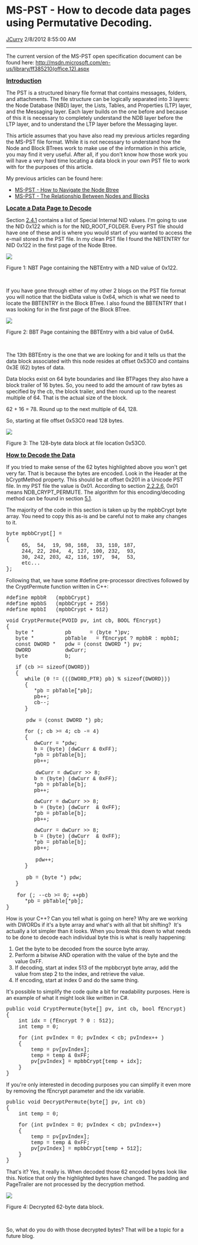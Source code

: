 <div id="page">

# MS-PST - How to decode data pages using Permutative Decoding.

[JCurry](https://social.msdn.microsoft.com/profile/JCurry) 2/8/2012
8:55:00 AM

-----

<div id="content">

The current version of the MS-PST open specification document can be
found here:
<http://msdn.microsoft.com/en-us/library/ff385210(office.12).aspx>

  
<span style="text-decoration: underline;">**<span style="font-size: medium;">Introduction</span>**</span>  
  
The PST is a structured binary file format that contains messages,
folders, and attachments. The file structure can be logically separated
into 3 layers: the Node Database (NBD) layer, the Lists, Tables, and
Properties (LTP) layer, and the Messaging layer. Each layer builds on
the one before and because of this it is necessary to completely
understand the NDB layer before the LTP layer, and to understand the LTP
layer before the Messaging layer.

This article assumes that you have also read my previous articles
regarding the MS-PST file format. While it is not necessary to
understand how the Node and Block BTrees work to make use of the
information in this article, you may find it very useful. After all, if
you don’t know how those work you will have a very hard time locating a
data block in your own PST file to work with for the purposes of this
article.

My previous articles can be found here:

  - [MS-PST - How to Navigate the Node
    Btree](http://blogs.msdn.com/b/openspecification/archive/2010/11/30/ms-pst-how-to-navigate-the-node-btree.aspx)
  - [MS-PST - The Relationship Between Nodes and
    Blocks](http://blogs.msdn.com/b/openspecification/archive/2011/02/11/ms-pst-the-relationship-between-nodes-and-blocks.aspx)

  
<span style="text-decoration: underline;">**<span style="font-size: medium;">Locate
a Data Page to Decode</span>**</span>  
  
Section
[2.4.1](http://msdn.microsoft.com/en-us/library/ff385012\(office.12\).aspx) contains
a list of Special Internal NID values. I'm going to use the NID 0x122
which is for the NID\_ROOT\_FOLDER. Every PST file should have one of
these and is where you would start of you wanted to access the e-mail
stored in the PST file. In my clean PST file I found the NBTENTRY for
NID 0x122 in the first page of the Node
Btree.

![](images/3173.F1.png)<span style="color: #999999; font-size: x-small;">  
  
Figure 1: NBT Page containing the NBTEntry with a NID value of
0x122.</span>

 

If you have gone through either of my other 2 blogs on the PST file
format you will notice that the bidData value is 0x64, which is what we
need to locate the BBTENTRY in the Block BTree. I also found the
BBTENTRY that I was looking for in the first page of the Block
BTree.

![](images/4137.F2.png)<span style="color: #999999; font-size: x-small;">  
  
Figure 2: BBT Page containing the BBTEntry with a bid value of
0x64.</span>

 

The 13th BBTEntry is the one that we are looking for and it tells us
that the data block associated with this node resides at offset 0x53C0
and contains 0x3E (62) bytes of data.

Data blocks exist on 64 byte boundaries and like BTPages they also have
a block trailer of 16 bytes. So, you need to add the amount of raw bytes
as specified by the cb, the block trailer, and then round up to the
nearest multiple of 64. That is the actual size of the block.

62 + 16 = 78. Round up to the next multiple of 64, 128.

So, starting at file offset 0x53C0 read 128
bytes.

![](images/4263.F3.png)<span style="color: #999999; font-size: x-small;">  
  
Figure 3: The 128-byte data block at file location
0x53C0.</span>

  
<span style="text-decoration: underline;">**<span style="font-size: medium;">How
to Decode the Data</span>**</span>  
  
If you tried to make sense of the 62 bytes highlighted above you won't
get very far. That is because the bytes are encoded. Look in the Header
at the bCryptMethod property. This should be at offset 0x201 in a
Unicode PST file. In my PST file the value is 0x01. According to section
[2.2.2.6](http://msdn.microsoft.com/en-us/library/ff387474\(office.12\).aspx),
0x01 means NDB\_CRYPT\_PERMUTE. The algorithm for this encoding/decoding
method can be found in section
[5.1](http://msdn.microsoft.com/en-us/library/ff386229\(office.12\).aspx).

The majority of the code in this section is taken up by the mpbbCrypt
byte array. You need to copy this as-is and be careful not to make any
changes to it.

<span style="font-family: courier new,courier;">byte mpbbCrypt\[\]
=</span>  
<span style="font-family: courier new,courier;">{</span>  
<span style="font-family: courier new,courier;">     65,  54,  19, 98,
168,  33, 110, 187,</span>  
<span style="font-family: courier new,courier;">     244, 22, 204,  4,
127, 100, 232,  93,</span>  
<span style="font-family: courier new,courier;">     30, 242, 203, 42,
116, 197,  94,  53,</span>  
<span style="font-family: courier new,courier;">     etc...</span>  
<span style="font-family: courier new,courier;">};</span>

Following that, we have some \#define pre-processor directives followed
by the CryptPermute function written in C++:

<span style="font-family: courier new,courier;">\#define mpbbR  
(mpbbCrypt)</span>  
<span style="font-family: courier new,courier;">\#define mpbbS  
(mpbbCrypt + 256)</span>  
<span style="font-family: courier new,courier;">\#define mpbbI  
(mpbbCrypt + 512)</span>

<span style="font-family: courier new,courier;">void CryptPermute(PVOID
pv, int cb, BOOL fEncrypt)</span>  
<span style="font-family: courier new,courier;">{</span>  
<span style="font-family: courier new,courier;">   byte \*         
pb      = (byte \*)pv;</span>  
<span style="font-family: courier new,courier;">   byte \*         
pbTable   = fEncrypt ? mpbbR : mpbbI;</span>  
<span style="font-family: courier new,courier;">   const DWORD \*   pdw
= (const DWORD \*) pv;  
</span><span style="font-family: courier new,courier;">  
DWORD          
</span><span style="font-family: courier new,courier;">dwCurr;  
</span><span style="font-family: courier new,courier;">  
byte           
</span><span style="font-family: courier new,courier;">b;  
  
</span><span style="font-family: courier new,courier;">   if (cb \>=
sizeof(DWORD))  
</span><span style="font-family: courier new,courier;">   {  
</span><span style="font-family: courier new,courier;">      while (0
\!= (((DWORD\_PTR) pb) %
</span><span style="font-family: courier new,courier;">sizeof(DWORD)))  
</span><span style="font-family: courier new,courier;">      {  
</span><span style="font-family: courier new,courier;">         \*pb =
pbTable\[\*pb\];  
</span><span style="font-family: courier new,courier;">         pb++;  
</span><span style="font-family: courier new,courier;">         cb--;  
</span><span style="font-family: courier new,courier;">      }</span>

 <span style="font-family: courier new,courier;">      pdw = (const
DWORD \*) pb;  
  
</span><span style="font-family: courier new,courier;">      for (; cb
\>= 4; cb -= 4)  
</span><span style="font-family: courier new,courier;">      {  
</span><span style="font-family: courier new,courier;">         dwCurr =
\*pdw;  
</span><span style="font-family: courier new,courier;">         b =
(byte) (dwCurr & 0xFF);  
</span><span style="font-family: courier new,courier;">         \*pb =
pbTable\[b\];  
</span><span style="font-family: courier new,courier;">        
pb++;</span>

 <span style="font-family: courier new,courier;">         dwCurr =
dwCurr \>\> 8;        
</span><span style="font-family: courier new,courier;">         b =
(byte) (dwCurr & 0xFF);  
</span><span style="font-family: courier new,courier;">         \*pb =
pbTable\[b\];  
</span><span style="font-family: courier new,courier;">        
pb++;</span>

<span style="font-family: courier new,courier;">         dwCurr = dwCurr
\>\> 8;        
</span><span style="font-family: courier new,courier;">         b =
(byte) (dwCurr  & 0xFF);  
</span><span style="font-family: courier new,courier;">         \*pb =
pbTable\[b\];  
</span><span style="font-family: courier new,courier;">        
pb++;</span>

<span style="font-family: courier new,courier;">         dwCurr = dwCurr
\>\> 8;        
</span><span style="font-family: courier new,courier;">         b =
(byte) (dwCurr  & 0xFF);  
</span><span style="font-family: courier new,courier;">         \*pb =
pbTable\[b\];  
</span><span style="font-family: courier new,courier;">        
pb++;</span>

 <span style="font-family: courier new,courier;">         pdw++;  
</span><span style="font-family: courier new,courier;">      }</span>

 <span style="font-family: courier new,courier;">      pb = (byte \*)
pdw;  
</span><span style="font-family: courier new,courier;">   }</span>

 <span style="font-family: courier new,courier;">   for (; --cb \>= 0;
++pb)  
</span><span style="font-family: courier new,courier;">      \*pb =
pbTable\[\*pb\];  
</span><span style="font-family: courier new,courier;">}</span>

How is your C++? Can you tell what is going on here? Why are we working
with DWORDs if it's a byte array and what's with all that bit shifting? 
It's actually a lot simpler than it looks. When you break this down to
what needs to be done to decode each individual byte this is what is
really happening:

1.  Get the byte to be decoded from the source byte array.
2.  Perform a bitwise AND operation with the value of the byte and the
    value 0xFF.
3.  If decoding, start at index 513 of the mpbbcrypt byte array, add the
    value from step 2 to the index, and retrieve the value.
4.  If encoding, start at index 0 and do the same thing.

It's possible to simplify the code quite a bit for readability purposes.
Here is an example of what it might look like written in C\#.

<span style="font-family: courier new,courier;">public void
CryptPermute(byte\[\] pv, int cb, bool fEncrypt)</span>  
<span style="font-family: courier new,courier;">{</span>  
<span style="font-family: courier new,courier;">    int idx = (fEncrypt
? 0 : 512);</span>  
<span style="font-family: courier new,courier;">    int temp = 0;</span>

<span style="font-family: courier new,courier;">    for (int pvIndex =
0; pvIndex \< cb; pvIndex++ )</span>  
<span style="font-family: courier new,courier;">    {</span>  
<span style="font-family: courier new,courier;">        temp =
pv\[pvIndex\];</span>  
<span style="font-family: courier new,courier;">        temp = temp &
0xFF;</span>  
<span style="font-family: courier new,courier;">        pv\[pvIndex\] =
mpbbCrypt\[temp + idx\];</span>  
<span style="font-family: courier new,courier;">    }</span>  
<span style="font-family: courier new,courier;">}</span>

If you're only interested in decoding purposes you can simplify it even
more by removing the fEncrypt parameter and the idx variable.

<span style="font-family: courier new,courier;">public void
DecryptPermute(byte\[\] pv, int cb)</span>  
<span style="font-family: courier new,courier;">{</span>  
<span style="font-family: courier new,courier;">    int temp = 0;</span>

<span style="font-family: courier new,courier;">    for (int pvIndex =
0; pvIndex \< cb; pvIndex++)</span>  
<span style="font-family: courier new,courier;">    {</span>  
<span style="font-family: courier new,courier;">        temp =
pv\[pvIndex\];</span>  
<span style="font-family: courier new,courier;">        temp = temp &
0xFF;</span>  
<span style="font-family: courier new,courier;">        pv\[pvIndex\] =
mpbbCrypt\[temp + 512\];</span>  
<span style="font-family: courier new,courier;">    }</span>  
<span style="font-family: courier new,courier;">}</span>

That's it? Yes, it really is. When decoded those 62 encoded bytes look
like this. Notice that only the highlighted bytes have changed. The
padding and PageTrailer are not processed by the decryption
method.

![](images/5430.F4.png)<span style="color: #999999; font-size: x-small;">  
  
Figure 4: Decrypted 62-byte data block.</span>

 

So, what do you do with those decrypted bytes? That will be a topic for
a future blog.

</div>

</div>
